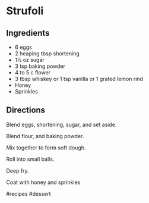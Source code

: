 # Strufoli
## Ingredients
* 6 eggs
* 2 heaping tbsp shortening
* 1½ oz sugar
* 3 tsp baking powder
* 4 to 5 c flower
* 3 tbsp whiskey or 1 tsp vanilla or 1 grated lemon rind
* Honey
* Sprinkles

## Directions
Blend eggs, shortening, sugar, and set aside.

Blend flour, and baking powder.

Mix together to form soft dough.

Roll into small balls.

Deep fry.

Coat with honey and sprinkles

#recipes #dessert